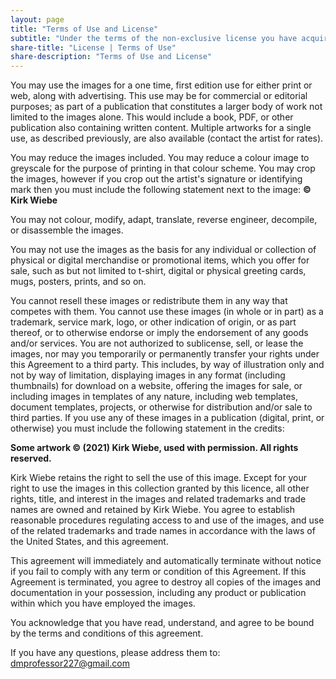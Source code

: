 ```yaml
---
layout: page
title: "Terms of Use and License"
subtitle: "Under the terms of the non-exclusive license you have acquired by purchasing this stock art:"
share-title: "License | Terms of Use"
share-description: "Terms of Use and License"
---
```


You may use the images for a one time, first edition use for either print or web, along with advertising. This use may be for commercial or editorial purposes; as part of a publication that constitutes a larger body of work not limited to the images alone. This would include a book, PDF, or other publication also containing written content. Multiple artworks for a single use, as described previously, are also available (contact the artist for rates).

You may reduce the images included. You may reduce a colour image to greyscale for the purpose of printing in that colour scheme. You may crop the images, however if you crop out the artist's signature or identifying mark then you must include the following statement next to the image: **© Kirk Wiebe**

You may not colour, modify, adapt, translate, reverse engineer, decompile, or disassemble the images.

You may not use the images as the basis for any individual or collection of physical or digital merchandise or promotional items, which you offer for sale, such as but not limited to t-shirt, digital or physical greeting cards, mugs, posters, prints, and so on.

You cannot resell these images or redistribute them in any way that competes with them. You cannot use these images (in whole or in part) as a trademark, service mark, logo, or other indication of origin, or as part thereof, or to otherwise endorse or imply the endorsement of any goods and/or services. You are not authorized to sublicense, sell, or lease the images, nor may you temporarily or permanently transfer your rights under this Agreement to a third party. This includes, by way of illustration only and not by way of limitation, displaying images in any format (including thumbnails) for download on a website, offering the images for sale, or including images in templates of any nature, including web templates, document templates, projects, or otherwise for distribution and/or sale to third parties. If you use any of these images in a publication (digital, print, or otherwise) you must include the following statement in the credits:

**Some artwork © (2021) Kirk Wiebe, used with permission. All rights reserved.**

Kirk Wiebe retains the right to sell the use of this image. Except for your right to use the images in this collection granted by this licence, all other rights, title, and interest in the images and related trademarks and trade names are owned and retained by Kirk Wiebe. You agree to establish reasonable procedures regulating access to and use of the images, and use of the related trademarks and trade names in accordance with the laws of the United States, and this agreement.

This agreement will immediately and automatically terminate without notice if you fail to comply with any term or condition of this Agreement. If this Agreement is terminated, you agree to destroy all copies of the images and documentation in your possession, including any product or publication within which you have employed the images.

You acknowledge that you have read, understand, and agree to be bound by the terms and conditions of this agreement.

If you have any questions, please address them to: dmprofessor227@gmail.com
